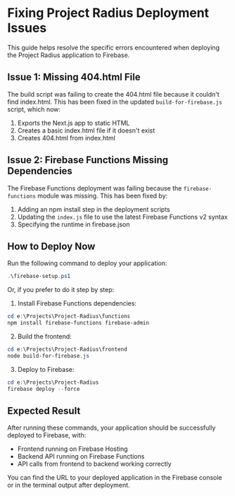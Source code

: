 # Fixing Project Radius Deployment Issues

This guide helps resolve the specific errors encountered when deploying the Project Radius application to Firebase.

## Issue 1: Missing 404.html File

The build script was failing to create the 404.html file because it couldn't find index.html. This has been fixed in the updated `build-for-firebase.js` script, which now:

1. Exports the Next.js app to static HTML
2. Creates a basic index.html file if it doesn't exist
3. Creates 404.html from index.html

## Issue 2: Firebase Functions Missing Dependencies

The Firebase Functions deployment was failing because the `firebase-functions` module was missing. This has been fixed by:

1. Adding an npm install step in the deployment scripts
2. Updating the `index.js` file to use the latest Firebase Functions v2 syntax
3. Specifying the runtime in firebase.json

## How to Deploy Now

Run the following command to deploy your application:

```powershell
.\firebase-setup.ps1
```

Or, if you prefer to do it step by step:

1. Install Firebase Functions dependencies:
```powershell
cd e:\Projects\Project-Radius\functions
npm install firebase-functions firebase-admin
```

2. Build the frontend:
```powershell
cd e:\Projects\Project-Radius\frontend
node build-for-firebase.js
```

3. Deploy to Firebase:
```powershell
cd e:\Projects\Project-Radius
firebase deploy --force
```

## Expected Result

After running these commands, your application should be successfully deployed to Firebase, with:

- Frontend running on Firebase Hosting
- Backend API running on Firebase Functions
- API calls from frontend to backend working correctly

You can find the URL to your deployed application in the Firebase console or in the terminal output after deployment.
